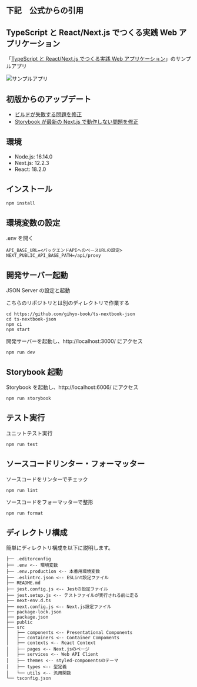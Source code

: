 ## 下記　公式からの引用

## TypeScript と React/Next.js でつくる実践 Web アプリケーション

「[TypeScript と React/Next.js でつくる実践 Web アプリケーション](https://gihyo.jp/book/2022/978-4-297-12916-3)」のサンプルアプリ

![サンプルアプリ](https://user-images.githubusercontent.com/2387508/178550902-a7c1e47b-a322-413c-b9ad-2ffff79e041d.png)

## 初版からのアップデート

- [ビルドが失敗する問題を修正](https://github.com/gihyo-book/ts-nextbook-app/pull/6)
- [Storybook が最新の Next.js で動作しない問題を修正](https://github.com/gihyo-book/ts-nextbook-app/pull/5)

## 環境

- Node.js: 16.14.0
- Next.js: 12.2.3
- React: 18.2.0

## インストール

```bash
npm install
```

## 環境変数の設定

.env を開く

```
API_BASE_URL=<バックエンドAPIへのベースURLの設定>
NEXT_PUBLIC_API_BASE_PATH=/api/proxy
```

## 開発サーバー起動

JSON Server の設定と起動

こちらのリポジトリとは別のディレクトリで作業する

```
cd https://github.com/gihyo-book/ts-nextbook-json
cd ts-nextbook-json
npm ci
npm start
```

開発サーバーを起動し、http://localhost:3000/ にアクセス

```
npm run dev
```

## Storybook 起動

Storybook を起動し、http://localhost:6006/ にアクセス

```
npm run storybook
```

## テスト実行

ユニットテスト実行

```
npm run test
```

## ソースコードリンター・フォーマッター

ソースコードをリンターでチェック

```
npm run lint
```

ソースコードをフォーマッターで整形

```
npm run format
```

## ディレクトリ構成

簡単にディレクトリ構成を以下に説明します。

```
├── .editorconfig
├── .env <-- 環境変数
├── .env.production <-- 本番用環境変数
├── .eslintrc.json <-- ESLint設定ファイル
├── README.md
├── jest.config.js <-- Jestの設定ファイル
├── jest.setup.js <-- テストファイルが実行される前に走る
├── next-env.d.ts
├── next.config.js <-- Next.js設定ファイル
├── package-lock.json
├── package.json
├── public
├── src
│   ├── components <-- Presentational Components
│   ├── containers <-- Container Compoments
│   ├── contexts <-- React Context
│   ├── pages <-- Next.jsのページ
│   ├── services <-- Web API Client
│   ├── themes <-- styled-componentsのテーマ
│   ├── types <-- 型定義
│   └── utils <-- 汎用関数
└── tsconfig.json
```
